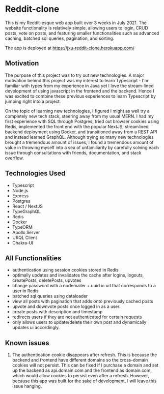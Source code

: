 # Reddit-clone
This is my Reddit-esque web app built over 3 weeks in July 2021. The website functionality is relatively simple, allowing users to login, CRUD posts, 
vote on posts, and featuring smaller functionalities such as advanced caching, batched sql queries, pagination, and sorting.

The app is deployed at https://jxu-reddit-clone.herokuapp.com/

## Motivation
The purpose of this project was to try out new technologies. A major motivation behind this project was my interest to learn Typescript - I'm familiar with 
types from my experience in Java yet I love the stream-lined development of using javascript in the frontend and the backend. Hence I was excited to combine these 
previous experiences to learn Typescript by jumping right into a project. 

On the topic of learning new technologies, I figured I might as well try a completely new tech stack, steering away from my usual MERN. I had my first experience 
with SQL through Postgres, tried out browser cookies using Redis, implemented the front end with the popular NextJS, streamlined backend deployment using Docker, 
and transitioned away from a REST API and instead 
learned GraphQL. Although trying so many new technologies brought a tremendous amount of issues, I found a tremendous amount of value in throwing myself into a 
sea of unfamiliarity by carefully solving each issue through consultations with friends, documentation, and stack overflow.

## Technologies Used
* Typescript
* Node.js
* Express
* Postgres
* React / NextJS
* TypeGraphQL
* Redis
* Docker
* TypeORM
* Apollo Server
* URQL Client
* Chakra-UI

## All Functionalities
- authentication using session cookies stored in Redis
- optimally updates and invalidates the cache after logins, logouts, createPosts, deletePosts, upvotes
- change password with a nodemailer + uuid in url that corresponds to a user in Redis
- batched sql queries using dataloader
- view all posts with pagination that adds onto previously cached posts
- upvote and downvote posts once logged in as a user.
- create posts with description and timestamp
- redirects users if they are not authenticated for certain requests
- only allows users to update/delete their own post and dynamically updates ui accordingly.

## Known issues
1. The authentication cookie disappears after refresh. This is because the backend and frontend have different domains so the cross-domain cookies will not persist. 
This can be fixed if I purchase a domain and set up the backend as api.domain.com and the frontend as domain.com, which would allow cookies to persist even after 
a refresh. However, because this app was built for the sake of development, I will leave this issue hanging.
